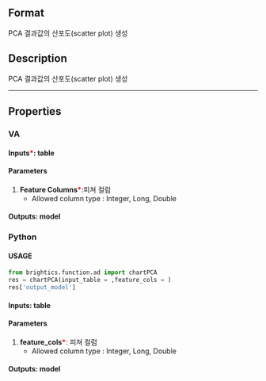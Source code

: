 ## Format
PCA 결과값의 산포도(scatter plot) 생성


## Description
PCA 결과값의 산포도(scatter plot) 생성

---

## Properties
### VA
#### Inputs<b style="color:red">*</b>: table

#### Parameters
1. **Feature Columns**<b style="color:red">*</b>:피쳐
 컬럼
   - Allowed column type : Integer, Long, Double

#### Outputs: model

### Python

#### USAGE
```python
from brightics.function.ad import chartPCA
res = chartPCA(input_table = ,feature_cols = )
res['output_model']
```
#### Inputs: table

#### Parameters
1. **feature_cols**<b style="color:red">*</b>: 피쳐
 컬럼
   - Allowed column type : Integer, Long, Double

#### Outputs: model

